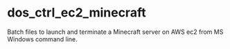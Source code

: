 # dos_ctrl_ec2_minecraft
Batch files to launch and terminate a Minecraft server on AWS ec2 from MS Windows command line.

